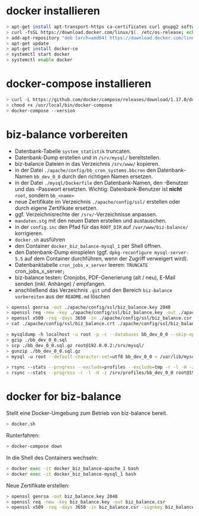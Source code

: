 # docker installieren

```bash
> apt-get install apt-transport-https ca-certificates curl gnupg2 software-properties-common
> curl -fsSL https://download.docker.com/linux/$(. /etc/os-release; echo "$ID")/gpg | sudo apt-key add -
> add-apt-repository "deb [arch=amd64] https://download.docker.com/linux/$(. /etc/os-release; echo "$ID") $(lsb_release -cs) stable"
> apt-get update
> apt-get install docker-ce
> systemctl start docker
> systemctl enable docker
```

# docker-compose installieren

```bash
> curl -L https://github.com/docker/compose/releases/download/1.17.0/docker-compose-`uname -s`-`uname -m` -o /usr/local/bin/docker-compose
> chmod +x /usr/local/bin/docker-compose
> docker-compose --version
```

# biz-balance vorbereiten

- Datenbank-Tabelle `system_statistik` truncaten.
- Datenbank-Dump erstellen und in `/srv/mysql/` bereitstellen.
- biz-balance Dateien in das Verzeichnis `/srv/www/` kopieren.
- in der Datei `./apache/config/bb_cron_systems.bbcron` den Datenbank-Namen `bb_dev_0_0` durch den richtigen Namen ersetzen.
- in der Datei `./mysql/Dockerfile` den Datenbank-Namen, den -Benutzer und das -Passwort ersetzten. Wichtig: Datenbank-Benutzer ist __nicht__ `root`, sondern `bb_<name>` 
- neue Zertifikate im Verzeichnis `./apache/config/ssl/` erstellen oder durch eigene Zertifikate ersetzen.
- ggf. Verzeichnisrechte der `/srv/`-Verzeichnisse anpassen.
- `mandaten.stg` mit den neuen Daten erstellen und austauschen.
- in der `config.inc` den Pfad für das `ROOT_DIR` auf `/var/www/biz-balance/` korrigieren.
- `docker.sh` ausführen
- den Container `docker_biz_balance-mysql_1` per Shell öffnen.
- den Datenbank-Dump einspielen (ggf. `dpkg-reconfigure mysql-server-5.5` auf dem Container durchführen, wenn der Zugriff verweigert wird).
- Datenbanktabelle `cron_jobs_x_server` leeren: `TRUNCATE `cron_jobs_x_server`;`
- biz-balance testen: Cronjobs, PDF-Generierung (alt / neu), E-Mail senden (inkl. Anhänge) / empfangen.
- anschließend das Verzeichnis `.git` und den Bereich `biz-balance vorbereiten` aus der `README.md` löschen 

```bash
> openssl genrsa -out ./apache/config/ssl/biz_balance.key 2048
> openssl req -new -key ./apache/config/ssl/biz_balance.key -out ./apache/config/ssl/biz_balance.csr
> openssl x509 -req -days 3650 -in ./apache/config/ssl/biz_balance.csr -signkey ./apache/config/ssl/biz_balance.key -out ./apache/config/ssl/biz_balance.crt
> cat ./apache/config/ssl/biz_balance.crt ./apache/config/ssl/biz_balance.key > ./apache/config/ssl/biz_balance.pem
```

```bash
> mysqldump -h localhost -u root -p -c --databases bb_dev_0_0 --skip-opt --add-drop-table --add-locks --create-options --quick --quote-names --result-file=./bb_dev_0_0.sql
> gzip ./bb_dev_0_0.sql
> scp ./bb_dev_0_0.sql.gz root@192.0.0.2:/srv/mysql/
> gunzip ./bb_dev_0_0.sql.gz
> mysql -u root --default-character-set=utf8 bb_dev_0_0 < /var/lib/mysql/bb_dev_0_0.sql
```

```bash
> rsync --stats --progress --exclude=profiles --exclude=tmp -r -l -H -z /srv/saas_agency/ root@192.0.0.2:/srv/www/
> rsync --stats --progress -r -l -H -z /srv/profiles/bb_dev_0_0 root@192.0.0.2:/srv/www/profiles/
```

# docker for biz-balance

Stellt eine Docker-Umgebung zum Betrieb von biz-balance bereit.

```bash
> docker.sh
```

Runterfahren:

```bash
> docker-compose down
```

In die Shell des Containers wechseln:

```bash
> docker exec -it docker_biz_balance-apache_1 bash
> docker exec -it docker_biz_balance-mysql_1 bash
```

Neue Zertifikate erstellen:

```bash
> openssl genrsa -out biz_balance.key 2048
> openssl req -new -key biz_balance.key -out biz_balance.csr
> openssl x509 -req -days 3650 -in biz_balance.csr -signkey biz_balance.key -out biz_balance.pem
```
